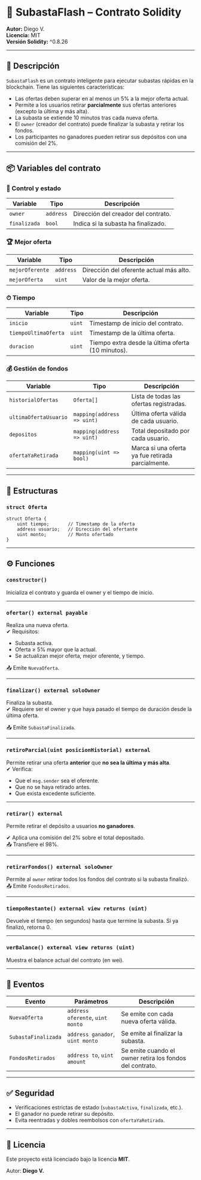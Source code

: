 # 🧾 SubastaFlash – Contrato Solidity

**Autor:** Diego V.  
**Licencia:** MIT  
**Versión Solidity:** ^0.8.26

---

## 📌 Descripción

`SubastaFlash` es un contrato inteligente para ejecutar subastas rápidas en la blockchain. Tiene las siguientes características:

- Las ofertas deben superar en al menos un 5% a la mejor oferta actual.
- Permite a los usuarios retirar **parcialmente** sus ofertas anteriores (excepto la última y más alta).
- La subasta se extiende 10 minutos tras cada nueva oferta.
- El `owner` (creador del contrato) puede finalizar la subasta y retirar los fondos.
- Los participantes no ganadores pueden retirar sus depósitos con una comisión del 2%.

---

## 📦 Variables del contrato

### 🔐 Control y estado

| Variable              | Tipo         | Descripción |
|-----------------------|--------------|-------------|
| `owner`               | `address`    | Dirección del creador del contrato. |
| `finalizada`          | `bool`       | Indica si la subasta ha finalizado. |

### 🏆 Mejor oferta

| Variable              | Tipo         | Descripción |
|-----------------------|--------------|-------------|
| `mejorOferente`       | `address`    | Dirección del oferente actual más alto. |
| `mejorOferta`         | `uint`       | Valor de la mejor oferta. |

### ⏱ Tiempo

| Variable              | Tipo         | Descripción |
|-----------------------|--------------|-------------|
| `inicio`              | `uint`       | Timestamp de inicio del contrato. |
| `tiempoUltimaOferta` | `uint`       | Timestamp de la última oferta. |
| `duracion`            | `uint`       | Tiempo extra desde la última oferta (10 minutos). |

### 💰 Gestión de fondos

| Variable                | Tipo                        | Descripción |
|-------------------------|-----------------------------|-------------|
| `historialOfertas`      | `Oferta[]`                  | Lista de todas las ofertas registradas. |
| `ultimaOfertaUsuario`   | `mapping(address => uint)`  | Última oferta válida de cada usuario. |
| `depositos`             | `mapping(address => uint)`  | Total depositado por cada usuario. |
| `ofertaYaRetirada`      | `mapping(uint => bool)`     | Marca si una oferta ya fue retirada parcialmente. |

---

## 🧱 Estructuras

### `struct Oferta`

```solidity
struct Oferta {
    uint tiempo;       // Timestamp de la oferta
    address usuario;   // Dirección del ofertante
    uint monto;        // Monto ofertado
}
```
---
## ⚙️ Funciones

### `constructor()`
Inicializa el contrato y guarda el owner y el tiempo de inicio.

---

### `ofertar() external payable`
Realiza una nueva oferta.  
✔ Requisitos:
- Subasta activa.
- Oferta ≥ 5% mayor que la actual.
- Se actualizan mejor oferta, mejor oferente, y tiempo.

📤 Emite `NuevaOferta`.

---

### `finalizar() external soloOwner`
Finaliza la subasta.  
✔ Requiere ser el owner y que haya pasado el tiempo de duración desde la última oferta.

📤 Emite `SubastaFinalizada`.

---

### `retiroParcial(uint posicionHistorial) external`
Permite retirar una oferta **anterior** que **no sea la última y más alta**.  
✔ Verifica:
- Que el `msg.sender` sea el oferente.
- Que no se haya retirado antes.
- Que exista excedente suficiente.

---

### `retirar() external`
Permite retirar el depósito a usuarios **no ganadores**.

✔ Aplica una comisión del 2% sobre el total depositado.  
📤 Transfiere el 98%.

---

### `retirarFondos() external soloOwner`
Permite al `owner` retirar todos los fondos del contrato si la subasta finalizó.  
📤 Emite `FondosRetirados`.

---

### `tiempoRestante() external view returns (uint)`
Devuelve el tiempo (en segundos) hasta que termine la subasta. Si ya finalizó, retorna 0.

---

### `verBalance() external view returns (uint)`
Muestra el balance actual del contrato (en wei).

---

## 📢 Eventos

| Evento                | Parámetros                             | Descripción |
|-----------------------|-----------------------------------------|-------------|
| `NuevaOferta`         | `address oferente`, `uint monto`        | Se emite con cada nueva oferta válida. |
| `SubastaFinalizada`   | `address ganador`, `uint monto`         | Se emite al finalizar la subasta. |
| `FondosRetirados`     | `address to`, `uint amount`             | Se emite cuando el owner retira los fondos del contrato. |

---

## ✅ Seguridad

- Verificaciones estrictas de estado (`subastaActiva`, `finalizada`, etc.).
- El ganador no puede retirar su depósito.
- Evita reentradas y dobles reembolsos con `ofertaYaRetirada`.

---

## 📄 Licencia

Este proyecto está licenciado bajo la licencia **MIT**.

Autor: **Diego V.**
